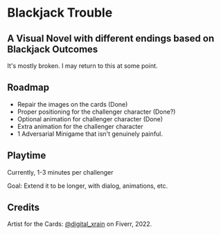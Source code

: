 # Blackjack Trouble
## A Visual Novel with different endings based on Blackjack Outcomes

It's mostly broken. I may return to this at some point.

## Roadmap

- Repair the images on the cards (Done)
- Proper positioning for the challenger character (Done?)
- Optional animation for challenger character (Done)
- Extra animation for the challenger character
- 1 Adversarial Minigame that isn't genuinely painful.

## Playtime

Currently, 1-3 minutes per challenger

Goal: Extend it to be longer, with dialog, animations, etc.

## Credits

Artist for the Cards: [@digital_xrain](https://www.fiverr.com/digital_xrain) on Fiverr, 2022.
